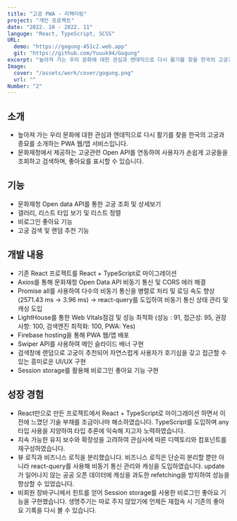 ```yaml
---
title: "고궁 PWA - 리팩터링"
project: "개인 프로젝트"
date: "2022. 10 - 2022. 11"
languge: "React, TypeScript, SCSS"
URL:
  demo: "https://gogung-451c2.web.app"
  git: "https://github.com/Yuuuk94/Gogung"
excerpt: "높아져 가는 우리 문화에 대한 관심과 엔데믹으로 다시 활기를 찾을 한국의 고궁과 종묘를 소개하는 PWA 웹/앱"
Image:
  cover: "/assets/work/cover/gogung.png"
  url: ""
Number: "2"
---
```


## 소개

- 높아져 가는 우리 문화에 대한 관심과 엔데믹으로 다시 활기를 찾을 한국의 고궁과 종묘를 소개하는 PWA 웹/앱 서비스입니다.
- 문화재청에서 제공하는 고궁관련 Open API를 연동하여 사용자가 손쉽게 고궁들을 조회하고 검색하며, 좋아요를 표시할 수 있습니다.

## 기능

- 문화재청 Open data API를 통한 고궁 조회 및 상세보기
- 갤러리, 리스트 타입 보기 및 리스트 정렬
- 비로그인 좋아요 기능
- 고궁 검색 및 랜덤 추천 기능

## 개발 내용

- 기존 React 프로젝트를 React + TypeScript로 마이그레이션
- Axios를 통해 문화재청 Open Data API 비동기 통신 및 CORS 에러 해결
- Promise all를 사용하여 다수의 비동기 통신을 병렬로 처리 및 로딩 속도 향상
  (2571.43 ms → 3.96 ms)
  → react-query를 도입하여 비동기 통신 상태 관리 및 캐싱 도입
- LightHouse를 통한 Web Vitals점검 및 성능 최적화
  (성능 : 91, 접근성: 95, 권장사항: 100, 검색엔진 최적화: 100, PWA: Yes)
- Firebase hosting을 통해 PWA 웹/앱 배포
- Swiper API를 사용하여 메인 슬라이드 배너 구현
- 검색창에 랜덤으로 고궁이 추천되어 자연스럽게 사용자가 호기심을 갖고 접근할 수 있는 흥미로운 UI/UX 구현
- Session storage를 활용해 비로그인 좋아요 기능 구현

## 성장 경험

- React만으로 만든 프로젝트에서 React + TypeScript로 마이그레이션 하면서 이전에 느꼈던 기술 부채를 조금이나마 해소하였습니다. TypeScript를 도입하며 any 타입 사용을 지양하여 타입 추론에 익숙해 지고자 노력하였습니다.
- 지속 가능한 유지 보수와 확장성을 고려하여 관심사에 따른 디렉토리와 컴포넌트를 재구성하였습니다.
- 뷰 로직과 비즈니스 로직을 분리했습니다. 비즈니스 로직은 단순히 분리할 뿐만 아니라 react-query를 사용해 비동기 통신 관리와 캐싱을 도입하였습니다. update가 일어나지 않는 공공 오픈 데이터에 캐싱을 과도한 refetching을 방지하여 성능을 향상할 수 있었습니다.
- 비회원 장바구니에서 힌트를 얻어 Session storage를 사용한 비로그인 좋아요 기능을 구현했습니다. 생명주기는 따로 주지 않았기에 언제든 재접속 시 기존의 좋아요 기록을 다시 볼 수 있습니다.
